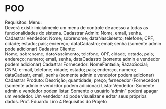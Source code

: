 # POO
Requisitos:
Menu: </br>
	Deverá existir inicialmente um menu de controle de acesso a todas as funcionalidades do sistema.
Cadastrar Admin:
	Nome, email, senha.
Cadastrar Vendedor:
	Nome; sobrenome; dataNascimento; telefone; CPF, cidade; estado; pais; endereço; dataCadastro; email; senha
	(somente admin pode adicionar)
Cadastrar Cliente:	
	Nome; sobrenome; dataNascimento; telefone; CPF, cidade; estado; pais; endereço; numero; email, senha,
	dataCadastro (somente admin e vendedor podem adicionar)
Cadastrar Fornecedor:
 	NomeFantasia; RazaoSocial; CNPJ; e-mail, telefone; cidade; estado; pais; endereço, numero; dataCadastr, email,
	senha (somente admin e vendedor podem adicionar)
Cadastrar Produto:
	Descrição; quantidade; preço; fornecedor (Fornecedor) (somente admin e vendedor podem adicionar)
Listar Vendedor:
	Somente admin e vendedor podem listar. Somente o usuário ”admin” poderá apagar um vendedor. Um vendedor
só pode visualizar e editar seus próprios dados.
Prof. Eduardo Lino 4
Requisitos do Projeto
